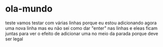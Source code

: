 # ola-mundo
teste
vamos testar com várias linhas
porque eu estou adicionando agora uma nova linha
mas eu não sei como dar "enter" nas linhas
e eleas ficam juntas
para ver o efeito de adicionar uma
no meio da parada
porque deve ser legal
